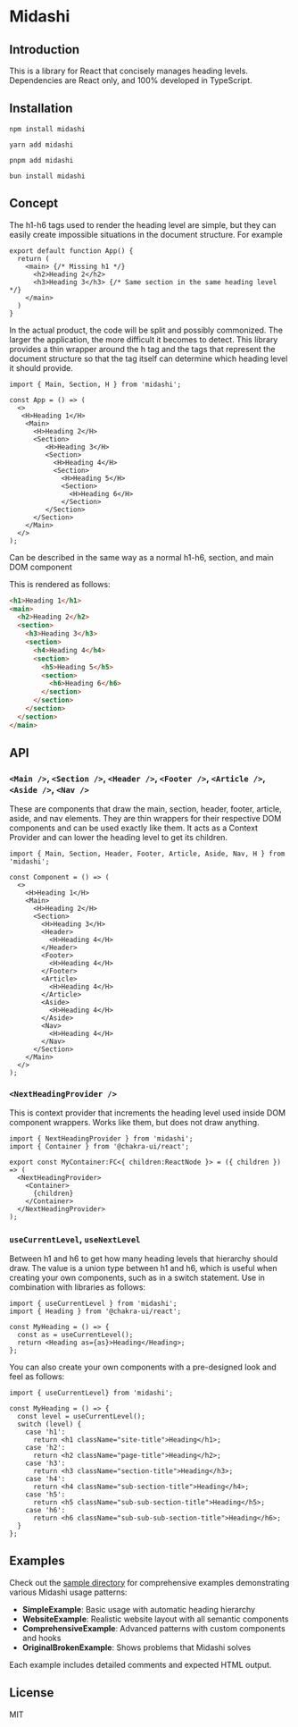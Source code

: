 # Midashi

## Introduction

This is a library for React that concisely manages heading levels.
Dependencies are React only, and 100% developed in TypeScript.

## Installation

```bash:npm
npm install midashi
```

```bash:yarn
yarn add midashi
```

```bash:pnpm
pnpm add midashi
```

```bash:bun
bun install midashi
```

## Concept

The h1-h6 tags used to render the heading level are simple, but they can easily create impossible situations in the document structure.
For example

```tsx
export default function App() {
  return (
    <main> {/* Missing h1 */}
      <h2>Heading 2</h2>
      <h3>Heading 3</h3> {/* Same section in the same heading level */}
    </main> 
  )
}

```

In the actual product, the code will be split and possibly commonized.
The larger the application, the more difficult it becomes to detect.
This library provides a thin wrapper around the h tag and the tags that represent the document structure so that the tag itself can determine which heading level it should provide.

```tsx:App.tsx
import { Main, Section, H } from 'midashi';

const App = () => (
  <>
   <H>Heading 1</H>
    <Main>
      <H>Heading 2</H>
      <Section>
         <H>Heading 3</H>
         <Section>
           <H>Heading 4</H>
           <Section>
             <H>Heading 5</H>
             <Section>
               <H>Heading 6</H>
             </Section>
         </Section>
      </Section>
    </Main>
  </>
);
```

Can be described in the same way as a normal h1-h6, section, and main DOM component

This is rendered as follows:

```html
<h1>Heading 1</h1>
<main>
  <h2>Heading 2</h2>
  <section>
    <h3>Heading 3</h3>
    <section>
      <h4>Heading 4</h4>
      <section>
        <h5>Heading 5</h5>
        <section>
          <h6>Heading 6</h6>
        </section>
      </section>
    </section>
  </section>
</main>
```

## API

### `<Main />`, `<Section />`, `<Header />`, `<Footer />`, `<Article />`, `<Aside />`, `<Nav />`

These are components that draw the main, section, header, footer, article, aside, and nav elements.
They are thin wrappers for their respective DOM components and can be used exactly like them.
It acts as a Context Provider and can lower the heading level to get its children.

```tsx
import { Main, Section, Header, Footer, Article, Aside, Nav, H } from 'midashi';

const Component = () => (
  <>
    <H>Heading 1</H>
    <Main>
      <H>Heading 2</H>
      <Section>
        <H>Heading 3</H>
        <Header>
          <H>Heading 4</H>
        </Header>
        <Footer>
          <H>Heading 4</H>
        </Footer>
        <Article>
          <H>Heading 4</H>
        </Article>
        <Aside>
          <H>Heading 4</H>
        </Aside>
        <Nav>
          <H>Heading 4</H>
        </Nav>
      </Section>
    </Main>
  </>
);
```

### `<NextHeadingProvider />`

This is context provider that increments the heading level used inside DOM component wrappers.
Works like them, but does not draw anything.

```tsx
import { NextHeadingProvider } from 'midashi';
import { Container } from '@chakra-ui/react';

export const MyContainer:FC<{ children:ReactNode }> = ({ children }) => (
  <NextHeadingProvider>
    <Container>
      {children}
    </Container>
  </NextHeadingProvider>
);
```

### `useCurrentLevel`, `useNextLevel`

Between h1 and h6 to get how many heading levels that hierarchy should draw.
The value is a union type between h1 and h6, which is useful when creating your own components, such as in a switch statement.
Use in combination with libraries as follows:

```tsx
import { useCurrentLevel } from 'midashi';
import { Heading } from '@chakra-ui/react';

const MyHeading = () => {
  const as = useCurrentLevel();
  return <Heading as={as}>Heading</Heading>;
};
```

You can also create your own components with a pre-designed look and feel as follows:

```tsx
import { useCurrentLevel} from 'midashi';

const MyHeading = () => {
  const level = useCurrentLevel();
  switch (level) {
    case 'h1':
      return <h1 className="site-title">Heading</h1>;
    case 'h2':
      return <h2 className="page-title">Heading</h2>;
    case 'h3':
      return <h3 className="section-title">Heading</h3>;
    case 'h4':
      return <h4 className="sub-section-title">Heading</h4>;
    case 'h5':
      return <h5 className="sub-sub-section-title">Heading</h5>;
    case 'h6':
      return <h6 className="sub-sub-sub-section-title">Heading</h6>;
  }
};
```

## Examples

Check out the [sample directory](./sample) for comprehensive examples demonstrating various Midashi usage patterns:

- **SimpleExample**: Basic usage with automatic heading hierarchy
- **WebsiteExample**: Realistic website layout with all semantic components
- **ComprehensiveExample**: Advanced patterns with custom components and hooks
- **OriginalBrokenExample**: Shows problems that Midashi solves

Each example includes detailed comments and expected HTML output.

## License

MIT
